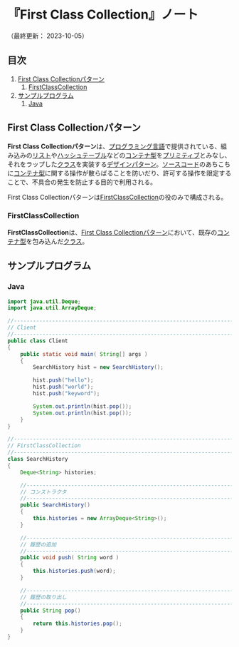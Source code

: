# 『First Class Collection』ノート

（最終更新： 2023-10-05）


## 目次

1. [First Class Collectionパターン](#first-class-collectionパターン)
	1. [FirstClassCollection](#firstclasscollection)
1. [サンプルプログラム](#サンプルプログラム)
	1. [Java](#java)


## First Class Collectionパターン

**First Class Collectionパターン**は、[プログラミング言語](../../../../programming/_/chapters/programming.md#プログラミング言語)で提供されている、組み込みの[リスト](../../../../programming/_/chapters/data_type.md#リスト)や[ハッシュテーブル](../../../../programming/_/chapters/data_type.md#ハッシュテーブル)などの[コンテナ型](../../../../programming/_/chapters/data_type.md#コンテナ型)を[プリミティブ](../../../../programming/_/chapters/data_type.md#プリミティブ型)とみなし、それをラップした[クラス](../../../../programming/_/chapters/object_oriented.md#クラス)を実装する[デザインパターン](./design_pattern.md#デザインパターン)。[ソースコード](../../../../programming/_/chapters/programming.md#ソースコード)のあちこちに[コンテナ型](../../../../programming/_/chapters/data_type.md#コンテナ型)に関する操作が散らばることを防いだり、許可する操作を限定することで、不具合の発生を防止する目的で利用される。

First Class Collectionパターンは[FirstClassCollection](#firstclasscollection)の役のみで構成される。

### FirstClassCollection

**FirstClassCollection**は、[First Class Collectionパターン](#first-class-collectionパターン)において、既存の[コンテナ型](../../../../programming/_/chapters/data_type.md#コンテナ型)を包み込んだ[クラス](../../../../programming/_/chapters/object_oriented.md#クラス)。


## サンプルプログラム

### Java

```java
import java.util.Deque;
import java.util.ArrayDeque;

//------------------------------------------------------------------------------
// Client
//------------------------------------------------------------------------------
public class Client
{
    public static void main( String[] args )
    {
        SearchHistory hist = new SearchHistory();

        hist.push("hello");
        hist.push("world");
        hist.push("keyword");

        System.out.println(hist.pop());
        System.out.println(hist.pop());
    }
}

//------------------------------------------------------------------------------
// FirstClassCollection
//------------------------------------------------------------------------------
class SearchHistory
{
    Deque<String> histories;

    //--------------------------------------------------------------------------
    // コンストラクタ
    //--------------------------------------------------------------------------
    public SearchHistory()
    {
        this.histories = new ArrayDeque<String>();
    }

    //--------------------------------------------------------------------------
    // 履歴の追加
    //--------------------------------------------------------------------------
    public void push( String word )
    {
        this.histories.push(word);
    }

    //--------------------------------------------------------------------------
    // 履歴の取り出し
    //--------------------------------------------------------------------------
    public String pop()
    {
        return this.histories.pop();
    }
}
```
